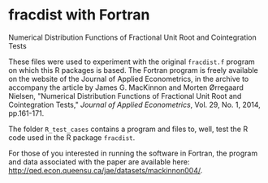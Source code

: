 # fracdist with Fortran

Numerical Distribution Functions of Fractional Unit Root and Cointegration Tests

These files were used to experiment with the original ```fracdist.f```
program on which this R packages is based.
The Fortran program is freely available on the website of the
Journal of Applied Econometrics, in the archive to accompany the article by
James G. MacKinnon and Morten Ørregaard Nielsen,
"Numerical Distribution Functions of Fractional Unit Root
and Cointegration Tests," *Journal of Applied Econometrics*, Vol. 29, No. 1,
2014, pp.161-171.  

The folder ```R_test_cases``` contains a program and files to, well, test the
R code used in the R package ```fracdist```.


For those of you interested in running the software in Fortran,
the program and data associated with the paper are available here:
http://qed.econ.queensu.ca/jae/datasets/mackinnon004/.
